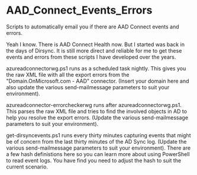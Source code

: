 # AAD_Connect_Events_Errors
Scripts to automatically email you if there are AAD Connect events and errors.

Yeah I know. There is AAD Connect Health now. But I started was back in the days of Dirsync. It is still more direct and reliable for me to get these events and errors from these scripts I have developed over the years.

azureadconnectorwg.ps1 runs as a scheduled task nightly. This gives you the raw XML file with all the export errors from the "Domain.OnMicrosoft.com - AAD" connector. (Insert your domain here and also update the various send-mailmessage parameters to suit your environment).

azureadconnector-errorcheckerwg runs after azureadconnectorwg.ps1. This parses the raw XML file and tries to find the involved objects in AD to help you resolve the export errors. (Update the various send-mailmessage parameters to suit your environment).

get-dirsyncevents.ps1 runs every thirty minutes capturing events that might be of concern from the last thirty minutes of the AD Sync log. (Update the various send-mailmessage parameters to suit your environment). There are a few hash definistions here so you can learn more about using PowerShell to read event logs. You have find you need to adjust the hash to suit the current scenario.

